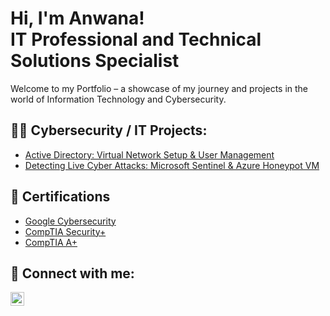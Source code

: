 <h1>Hi, I'm Anwana!
<br/>IT Professional and Technical Solutions Specialist</h1>
<p>Welcome to my Portfolio – a showcase of my journey and projects in the world of Information Technology and Cybersecurity.</p>

<h2>👨‍💻 Cybersecurity / IT Projects:</h2>

- [Active Directory: Virtual Network Setup & User Management](https://github.com/techwithwana/ActiveDirectoryLab)
- [Detecting Live Cyber Attacks: Microsoft Sentinel & Azure Honeypot VM](https://github.com/techwithwana/MicrosoftSentinelHoneypotLab)

<h2>📝 Certifications</h2>

- [Google Cybersecurity](https://www.credly.com/badges/3d9ff51f-7ca6-4c14-a471-fc0dbb74a9b0/public_url)
- [CompTIA Security+](https://www.credly.com/badges/0bd68a37-45be-433c-87dc-ec66e764cfa5/public_url)
- [CompTIA A+](https://www.credly.com/badges/1d1a5bda-5442-48e2-aff4-d0b48b2dcc2e/public_url)

<h2> 🤳 Connect with me:</h2>

[<img align="left" alt="AnwanaNtofon | LinkedIn" width="22px" src="https://cdn.jsdelivr.net/npm/simple-icons@v3/icons/linkedin.svg" />][linkedin]

[linkedin]: https://linkedin.com/in/antofon

<!--
**techwithwana/techwithwana** is a ✨ _special_ ✨ repository because its `README.md` (this file) appears on your GitHub profile.

Here are some ideas to get you started:

- 🔭 I’m currently working on ...
- 🌱 I’m currently learning ...
- 👯 I’m looking to collaborate on ...
- 🤔 I’m looking for help with ...
- 💬 Ask me about ...
- 📫 How to reach me: ...
- 😄 Pronouns: ...
- ⚡ Fun fact: ...
-->


